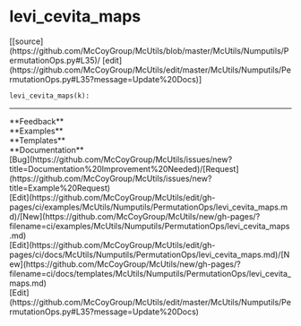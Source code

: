 # <a id="McUtils.McUtils.Numputils.PermutationOps.levi_cevita_maps">levi_cevita_maps</a>
<div class="docs-source-link" markdown="1">
[[source](https://github.com/McCoyGroup/McUtils/blob/master/McUtils/Numputils/PermutationOps.py#L35)/
[edit](https://github.com/McCoyGroup/McUtils/edit/master/McUtils/Numputils/PermutationOps.py#L35?message=Update%20Docs)]
</div>

```python
levi_cevita_maps(k): 
```













---


<div markdown="1" class="text-secondary">
<div class="container">
  <div class="row">
   <div class="col" markdown="1">
**Feedback**   
</div>
   <div class="col" markdown="1">
**Examples**   
</div>
   <div class="col" markdown="1">
**Templates**   
</div>
   <div class="col" markdown="1">
**Documentation**   
</div>
   <div class="col" markdown="1">
   
</div>
   <div class="col" markdown="1">
   
</div>
   <div class="col" markdown="1">
   
</div>
</div>
  <div class="row">
   <div class="col" markdown="1">
[Bug](https://github.com/McCoyGroup/McUtils/issues/new?title=Documentation%20Improvement%20Needed)/[Request](https://github.com/McCoyGroup/McUtils/issues/new?title=Example%20Request)   
</div>
   <div class="col" markdown="1">
[Edit](https://github.com/McCoyGroup/McUtils/edit/gh-pages/ci/examples/McUtils/Numputils/PermutationOps/levi_cevita_maps.md)/[New](https://github.com/McCoyGroup/McUtils/new/gh-pages/?filename=ci/examples/McUtils/Numputils/PermutationOps/levi_cevita_maps.md)   
</div>
   <div class="col" markdown="1">
[Edit](https://github.com/McCoyGroup/McUtils/edit/gh-pages/ci/docs/McUtils/Numputils/PermutationOps/levi_cevita_maps.md)/[New](https://github.com/McCoyGroup/McUtils/new/gh-pages/?filename=ci/docs/templates/McUtils/Numputils/PermutationOps/levi_cevita_maps.md)   
</div>
   <div class="col" markdown="1">
[Edit](https://github.com/McCoyGroup/McUtils/edit/master/McUtils/Numputils/PermutationOps.py#L35?message=Update%20Docs)   
</div>
   <div class="col" markdown="1">
   
</div>
   <div class="col" markdown="1">
   
</div>
   <div class="col" markdown="1">
   
</div>
</div>
</div>
</div>